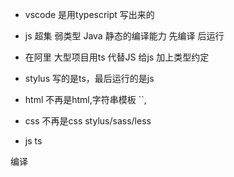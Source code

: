 - vscode 是用typescript 写出来的
- js 超集 弱类型
  Java 静态的编译能力 先编译 后运行
- 在阿里 大型项目用ts 代替JS 
  给js 加上类型约定
- stylus 
  写的是ts，最后运行的是js 

- html 不再是html,字符串模板 ``,
- css 不再是css  stylus/sass/less
- js ts

编译
